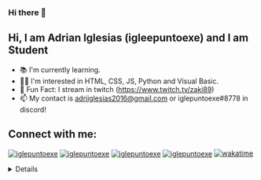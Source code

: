 ### Hi there 👋

## Hi, I am Adrian Iglesias (igleepuntoexe) and I am Student
- 📚 I'm currently learning.
- 👩‍💻 I'm interested in HTML, CSS, JS, Python and Visual Basic.
- 🎃 Fun Fact: I stream in twitch (https://www.twitch.tv/zaki89)
- 📫 My contact is adriiglesias2016@gmail.com or iglepuntoexe#8778 in discord!

## Connect with me:
<a href="https://twitter.com/igleepuntoexe" target="blank"><img align="center" src="https://raw.githubusercontent.com/rahuldkjain/github-profile-readme-generator/master/src/images/icons/Social/twitter.svg" alt="iglepuntoexe" height="30" width="40" /></a>
<a href="https://www.youtube.com/channel/UCPIJbSX5_zQgDA-Xp9_ZiDA" target="blank"><img align="center" src="https://raw.githubusercontent.com/rahuldkjain/github-profile-readme-generator/master/src/images/icons/Social/youtube.svg" alt="iglepuntoexe" height="30" width="40" /></a>
<a href="https://www.instagram.com/igle.exe/" target="blank"><img align="center" src="https://raw.githubusercontent.com/rahuldkjain/github-profile-readme-generator/master/src/images/icons/Social/instagram.svg" alt="iglepuntoexe" height="30" width="40" /></a>
<a href="https://www.twitch.tv/zaki89" target="blank"><img align="center" src="https://raw.githubusercontent.com/rahuldkjain/github-profile-readme-generator/master/src/images/icons/Social/twitch.svg" alt="iglepuntoexe" height="30" width="40" /></a> 
<a href="https://wakatime.com/@iglepuntoexe" target="_blank"><img src="https://raw.githubusercontent.com/rahuldkjain/github-profile-readme-generator/master/src/images/icons/Social/wakatime.svg" alt="wakatime" width="40" height="40"/>

<details>
  <summary><b>📌&nbsp;&nbsp;Languages</b></summary>
  <br/>
  <p align="left"> 
<a href="https://visualstudio.microsoft.com/es/downloads/" target="_blank"><img src="https://cdn.worldvectorlogo.com/logos/visual-studio-2013.svg" alt="visualbasic" width="40" height="40"/></a> <a href="https://visualstudio.microsoft.com/es/downloads/" target="_blank"><img src="https://github.com/jmnote/z-icons/blob/master/svg/csharp.svg" alt="csharp" target="_blank" width="40" height="40"/></a> <a href="https://netbeans.apache.org/download/index.html" targer="_blank"> <img src="https://cdn.worldvectorlogo.com/logos/java-14.svg" alt="java" width="40" height="40"/></a>
<a href="https://www.mysql.com/" target="_blank"> <img src="https://raw.githubusercontent.com/devicons/devicon/master/icons/mysql/mysql-original-wordmark.svg" alt="mysql" width="40" height="40"/></a> <a href="https://www.python.org" target="_blank"> <img src="https://raw.githubusercontent.com/devicons/devicon/master/icons/python/python-original.svg" alt="python" width="40" height="40"/></a>
<a href="https://www.w3.org/html/" target="_blank"> <img src="https://raw.githubusercontent.com/devicons/devicon/master/icons/html5/html5-original-wordmark.svg" alt="html5" width="40" height="40"/></a> <img src="https://raw.githubusercontent.com/devicons/devicon/master/icons/css3/css3-original-wordmark.svg" alt="css3" width="40" height="40"/> </a> <img src="https://raw.githubusercontent.com/devicons/devicon/master/icons/javascript/javascript-original.svg" alt="javascript" width="40" height="40"/> </a> </a> 
  </p>

